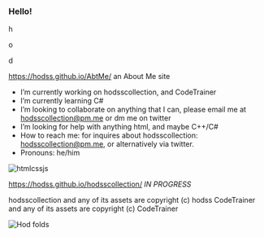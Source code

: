### Hello!

h

o

d

https://hodss.github.io/AbtMe/ an About Me site

- I’m currently working on hodsscollection, and CodeTrainer
- I’m currently learning C# 
- I’m looking to collaborate on anything that I can, please email me at hodsscollection@pm.me or dm me on twitter
- I’m looking for help with anything html, and maybe C++/C#
- How to reach me: for inquires about hodsscollection: hodsscollection@pm.me, or alternatively via twitter.
- Pronouns: he/him


![htmlcssjs](https://www.freepnglogos.com/uploads/html5-logo-png/html5-logo-devextreme-multi-purpose-controls-html-javascript-3.png)


https://hodss.github.io/hodsscollection/ *IN PROGRESS*


hodsscollection and any of its assets are copyright (c) hodss
CodeTrainer and any of its assets are copyright (c) CodeTrainer

![Hod folds](https://user-images.githubusercontent.com/98139763/150646899-e9d54f3a-cd03-4a9d-8561-6013bb5a1575.PNG)
